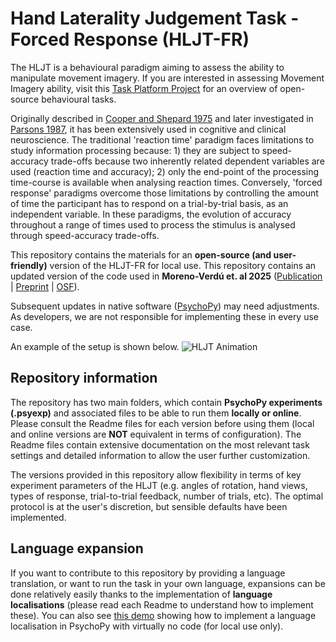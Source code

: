 # Hand Laterality Judgement Task - Forced Response (HLJT-FR)

The HLJT is a behavioural paradigm aiming to assess the ability to manipulate movement imagery. If you are interested in assessing Movement Imagery ability, visit this [Task Platform Project](https://movementimageryability.github.io/) for an overview of open-source behavioural tasks.

Originally described in [Cooper and Shepard 1975](https://psycnet.apa.org/doiLanding?doi=10.1037%2F0096-1523.1.1.48) and later investigated in [Parsons 1987](https://www.sciencedirect.com/science/article/abs/pii/0010028587900119), it has been extensively used in cognitive and clinical neuroscience. The traditional 'reaction time' paradigm faces limitations to study information processing because: 1) they are subject to speed-accuracy trade-offs because two inherently related dependent variables are used (reaction time and accuracy); 2) only the end-point of the processing time-course is available when analysing reaction times. Conversely, 'forced response' paradigms overcome those limitations by controlling the amount of time the participant has to respond on a trial-by-trial basis, as an independent variable. In these paradigms, the evolution of accuracy throughout a range of times used to process the stimulus is analysed through speed-accuracy trade-offs.

This repository contains the materials for an **open-source (and user-friendly)** version of the HLJT-FR for local use. This repository contains an updated version of the code used in **Moreno-Verdú et. al 2025** ([Publication]([https://www.ibroneuroscience.org/article/S0306-4522(25)00180-0/fulltext](https://doi.org/10.1016/j.cortex.2025.06.002)) | [Preprint](https://www.biorxiv.org/content/10.1101/2025.03.17.643645v1.full) | [OSF](https://osf.io/z6b4d/)). 

Subsequent updates in native software ([PsychoPy](https://www.psychopy.org/)) may need adjustments. As developers, we are not responsible for implementing these in every use case.

An example of the setup is shown below.
![HLJT Animation](HLJT_example.gif)

## Repository information
The repository has two main folders, which contain **PsychoPy experiments (.psyexp)** and associated files to be able to run them **locally or online**. Please consult the Readme files for each version before using them (local and online versions are **NOT** equivalent in terms of configuration). The Readme files contain extensive documentation on the most relevant task settings and detailed information to allow the user further customization.

The versions provided in this repository allow flexibility in terms of key experiment parameters of the HLJT (e.g. angles of rotation, hand views, types of response, trial-to-trial feedback, number of trials, etc). The optimal protocol is at the user's discretion, but sensible defaults have been implemented.

## Language expansion
If you want to contribute to this repository by providing a language translation, or want to run the task in your own language, expansions can be done relatively easily thanks to the implementation of **language localisations** (please read each Readme to understand how to implement these). You can also see [this demo](https://github.com/mmorenoverdu/language_localisation_local) showing how to implement a language localisation in PsychoPy with virtually no code (for local use only).
